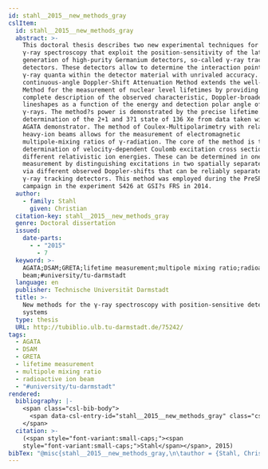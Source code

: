 ```yaml
---
id: stahl__2015__new_methods_gray
cslItem:
  id: stahl__2015__new_methods_gray
  abstract: >-
    This doctoral thesis describes two new experimental techniques for in-beam
    γ-ray spectroscopy that exploit the position-sensitivity of the latest
    generation of high-purity Germanium detectors, so-called γ-ray tracking
    detectors. These detectors allow to determine the interaction points of
    γ-ray quanta within the detector material with unrivaled accuracy. The
    continuous-angle Doppler-Shift Attenuation Method extends the well-known DSA
    Method for the measurement of nuclear level lifetimes by providing a
    complete description of the observed characteristic, Doppler-broadened γ-ray
    lineshapes as a function of the energy and detection polar angle of the
    γ-rays. The method?s power is demonstrated by the precise lifetime
    determination of the 2+1 and 3?1 state of 136 Xe from data taken with the
    AGATA demonstrator. The method of Coulex-Multipolarimetry with relativistic
    heavy-ion beams allows for the measurement of electromagnetic
    multipole-mixing ratios of γ-radiation. The core of the method is the
    determination of velocity-dependent Coulomb excitation cross sections at two
    different relativistic ion energies. These can be determined in one single
    measurement by distinguishing excitations in two spatially separated targets
    via different observed Doppler-shifts that can be reliably separated in
    γ-ray tracking detectors. This method was employed during the PreSPEC-AGATA
    campaign in the experiment S426 at GSI?s FRS in 2014.
  author:
    - family: Stahl
      given: Christian
  citation-key: stahl__2015__new_methods_gray
  genre: Doctoral dissertation
  issued:
    date-parts:
      - - "2015"
        - 7
  keyword: >-
    AGATA;DSAM;GRETA;lifetime measurement;multipole mixing ratio;radioactive ion
    beam;#university/tu-darmstadt
  language: en
  publisher: Technische Universität Darmstadt
  title: >-
    New methods for the γ-ray spectroscopy with position-sensitive detector
    systems
  type: thesis
  URL: http://tubiblio.ulb.tu-darmstadt.de/75242/
tags:
  - AGATA
  - DSAM
  - GRETA
  - lifetime measurement
  - multipole mixing ratio
  - radioactive ion beam
  - "#university/tu-darmstadt"
rendered:
  bibliography: |-
    <span class="csl-bib-body">
      <span data-csl-entry-id="stahl__2015__new_methods_gray" class="csl-entry"><span class='author-bib'>Stahl</span>. <span class='date-bib'>(2015)</span>. <span class='title'><i><b><span style="font-style:normal;">New methods for the γ-ray spectroscopy with position-sensitive detector systems</span></b></i></span> [Doctoral dissertation, Technische Universität Darmstadt]. <span class='URL'><a href='http://tubiblio.ulb.tu-darmstadt.de/75242/'>LINK</a></span></span>
    </span>
  citation: >-
    (<span style="font-variant:small-caps;"><span
    style="font-variant:small-caps;">Stahl</span></span>, 2015)
bibTex: "@misc{stahl__2015__new_methods_gray,\n\tauthor = {Stahl, Christian},\n\tyear = {2015},\n\tmonth = {7},\n\tschool = {Technische Universit{\\\" a}t Darmstadt},\n\ttitle = {New methods for the $\\gamma$-ray spectroscopy with position-sensitive detector systems},\n\ttype = {Doctoral dissertation},\n\turl = {http://tubiblio.ulb.tu-darmstadt.de/75242/},\n}\n\n"
---
```

